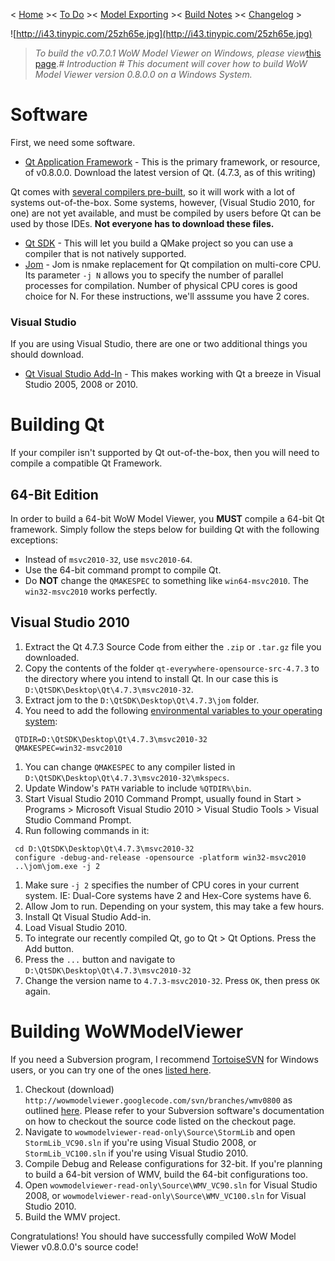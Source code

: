 < <a href='http://code.google.com/p/wowmodelviewer/wiki/Home'>Home</a> ><
<a href='http://code.google.com/p/wowmodelviewer/wiki/ToDo'>To Do</a> ><
<a href='http://code.google.com/p/wowmodelviewer/wiki/Exporting'>Model Exporting</a> ><
<a href='http://wowmodelviewer.googlecode.com/svn/trunk/doc/buildnotes.txt'>Build Notes</a> ><
<a href='http://wowmodelviewer.googlecode.com/svn/trunk/doc/ChangeLog.txt'>Changelog</a> >

![http://i43.tinypic.com/25zh65e.jpg](http://i43.tinypic.com/25zh65e.jpg)
> _To build the v0.7.0.1 WoW Model Viewer on Windows, please view_<a href='http://code.google.com/p/wowmodelviewer/wiki/WindowsCompilation'>this page</a>._# Introduction #
This document will cover how to build WoW Model Viewer version 0.8.0.0 on a Windows System._

# Software #
First, we need some software.
  * [Qt Application Framework](http://qt.nokia.com/) - This is the primary framework, or resource, of v0.8.0.0. Download the latest version of Qt. (4.7.3, as of this writing)

Qt comes with [several compilers pre-built](http://doc.qt.nokia.com/4.7-snapshot/platform-notes.html), so it will work with a lot of systems out-of-the-box. Some systems, however, (Visual Studio 2010, for one) are not yet available, and must be compiled by users before Qt can be used by those IDEs. **Not everyone has to download these files.**
  * [Qt SDK](http://qt.nokia.com/downloads/downloads#qt-lib) - This will let you build a QMake project so you can use a compiler that is not natively supported.
  * [Jom](ftp://ftp.qt.nokia.com/jom/) - Jom is nmake replacement for Qt compilation on multi-core CPU. Its parameter `-j N` allows you to specify the number of parallel processes for compilation. Number of physical CPU cores is good choice for N. For these instructions, we'll asssume you have 2 cores.

### Visual Studio ###
If you are using Visual Studio, there are one or two additional things you should download.
  * [Qt Visual Studio Add-In](http://qt.nokia.com/downloads/downloads#qt-other) - This makes working with Qt a breeze in Visual Studio 2005, 2008 or 2010.

# Building Qt #
If your compiler isn't supported by Qt out-of-the-box, then you will need to compile a compatible Qt Framework.

## 64-Bit Edition ##
In order to build a 64-bit WoW Model Viewer, you **MUST** compile a 64-bit Qt framework. Simply follow the steps below for building Qt with the following exceptions:
  * Instead of `msvc2010-32`, use `msvc2010-64`.
  * Use the 64-bit command prompt to compile Qt.
  * Do **NOT** change the `QMAKESPEC` to something like `win64-msvc2010`. The `win32-msvc2010` works perfectly.

## Visual Studio 2010 ##
  1. Extract the Qt 4.7.3 Source Code from either the `.zip` or `.tar.gz` file you downloaded.
  1. Copy the contents of the folder `qt-everywhere-opensource-src-4.7.3` to the directory where you intend to install Qt. In our case this is `D:\QtSDK\Desktop\Qt\4.7.3\msvc2010-32`.
  1. Extract jom to the `D:\QtSDK\Desktop\Qt\4.7.3\jom` folder.
  1. You need to add the following [environmental variables to your operating system](http://www.java.com/en/download/help/path.xml):
```
 QTDIR=D:\QtSDK\Desktop\Qt\4.7.3\msvc2010-32
 QMAKESPEC=win32-msvc2010
```
  1. You can change `QMAKESPEC` to any compiler listed in `D:\QtSDK\Desktop\Qt\4.7.3\msvc2010-32\mkspecs`.
  1. Update Window's `PATH` variable to include `%QTDIR%\bin`.
  1. Start Visual Studio 2010 Command Prompt, usually found in Start > Programs > Microsoft Visual Studio 2010 > Visual Studio Tools > Visual Studio Command Prompt.
  1. Run following commands in it:
```
 cd D:\QtSDK\Desktop\Qt\4.7.3\msvc2010-32
 configure -debug-and-release -opensource -platform win32-msvc2010
 ..\jom\jom.exe -j 2
```
  1. Make sure `-j 2` specifies the number of CPU cores in your current system. IE: Dual-Core systems have 2 and Hex-Core systems have 6.
  1. Allow Jom to run. Depending on your system, this may take a few hours.
  1. Install Qt Visual Studio Add-in.
  1. Load Visual Studio 2010.
  1. To integrate our recently compiled Qt, go to Qt > Qt Options. Press the Add button.
  1. Press the `...` button and navigate to `D:\QtSDK\Desktop\Qt\4.7.3\msvc2010-32`
  1. Change the version name to `4.7.3-msvc2010-32`. Press `OK`, then press `OK` again.


# Building WoWModelViewer #
If you need a Subversion program, I recommend [TortoiseSVN](http://tortoisesvn.net/) for Windows users, or you can try one of the ones [listed here](http://subversion.apache.org/packages.html).
  1. Checkout (download) `http://wowmodelviewer.googlecode.com/svn/branches/wmv0800` as outlined [here](http://code.google.com/p/wowmodelviewer/source/checkout). Please refer to your Subversion software's documentation on how to checkout  the source code listed on the checkout page.
  1. Navigate to `wowmodelviewer-read-only\Source\StormLib` and open `StormLib_VC90.sln` if you're using Visual Studio 2008, or `StormLib_VC100.sln` if you're using Visual Studio 2010.
  1. Compile Debug and Release configurations for 32-bit. If you're planning to build a 64-bit version of WMV, build the 64-bit configurations too.
  1. Open `wowmodelviewer-read-only\Source\WMV_VC90.sln` for Visual Studio 2008, or `wowmodelviewer-read-only\Source\WMV_VC100.sln` for Visual Studio 2010.
  1. Build the WMV project.

Congratulations! You should have successfully compiled WoW Model Viewer v0.8.0.0's source code!